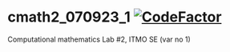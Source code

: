 # cmath2_070923_1 [![CodeFactor](https://www.codefactor.io/repository/github/zerumi/cmath2_070923_1/badge)](https://www.codefactor.io/repository/github/zerumi/cmath2_070923_1)

Computational mathematics Lab #2, ITMO SE (var no 1)
